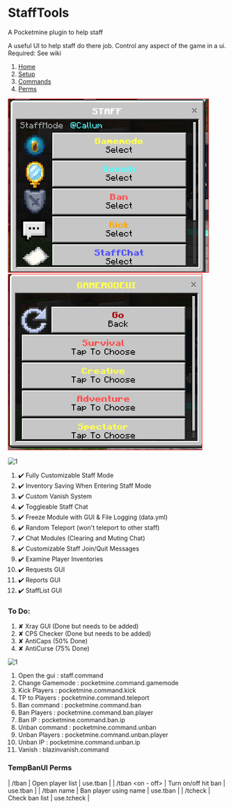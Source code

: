 # StaffTools
A Pocketmine plugin to help staff

A useful UI to help staff do there job.
Control any aspect of the game in a ui.
Required: See wiki 
1. [Home](https://github.com/callumrawlinson/StaffTools/wiki/Home/)
2. [Setup](https://github.com/callumrawlinson/StaffTools/wiki/Setup/)
3. [Commands](https://github.com/callumrawlinson/StaffTools/wiki/Commands/)
4. [Perms](https://github.com/callumrawlinson/StaffTools/wiki/Perms/)

![1](https://github.com/callumrawlinson/StaffTools/blob/main/Screenshotsui/1.PNG)
![1](https://github.com/callumrawlinson/StaffTools/blob/main/Screenshotsui/2.PNG)

![1](https://github.com/callumrawlinson/StaffTools/blob/main/Screenshotsui/9cc9472d440069163bc8df3e568ce3a9c0563e6f.gif)

1.  ✔️ Fully Customizable Staff Mode
2.  ✔️ Inventory Saving When Entering Staff Mode
3.  ✔️ Custom Vanish System
4.  ✔️ Toggleable Staff Chat
5.  ✔️ Freeze Module with GUI & File Logging (data.yml)
6.  ✔️ Random Teleport (won't teleport to other staff)
7.  ✔️ Chat Modules (Clearing and Muting Chat)
8.  ✔️ Customizable Staff Join/Quit Messages
9.  ✔️ Examine Player Inventories
10. ✔️ Requests GUI
11. ✔️ Reports GUI
12. ✔️ StaffList GUI

### To Do:

1. ✘ Xray GUI (Done but needs to be added)
2. ✘ CPS Checker (Done but needs to be added)
3. ✘ AntiCaps (50% Done)
4. ✘ AntiCurse (75% Done)

![1](https://github.com/callumrawlinson/StaffTools/blob/main/Screenshotsui/0bae5d0a1e648fc6cd4001cb05b828faefe0b0fb.gif)

1. Open the gui    :  staff.command
2. Change Gamemode : pocketmine.command.gamemode
3. Kick Players    : pocketmine.command.kick
4. TP to Players   : pocketmine.command.teleport
5. Ban command     : pocketmine.command.ban
6. Ban Players     : pocketmine.command.ban.player
7. Ban IP          : pocketmine.command.ban.ip
8. Unban command   : pocketmine.command.unban
9. Unban Players   : pocketmine.command.unban.player
10. Unban IP       : pocketmine.command.unban.ip
11. Vanish         : blazinvanish.command

### TempBanUI Perms

| /tban | Open player list | use.tban |
| /tban <on - off> | Turn on/off hit ban | use.tban |
| /tban name | Ban player using name | use.tban |
| /tcheck | Check ban list | use.tcheck |

